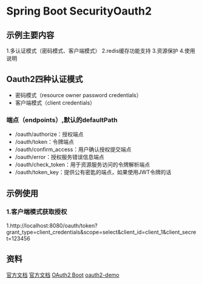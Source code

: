 # Spring Boot SecurityOauth2

## 示例主要内容

1.多认证模式（密码模式、客户端模式）
2.redis缓存功能支持
3.资源保护
4.使用说明

## Oauth2四种认证模式

- 密码模式（resource owner password credentials）
- 客户端模式（client credentials）

### 端点（endpoints）,默认的defaultPath

- /oauth/authorize：授权端点
- /oauth/token：令牌端点
- /oauth/confirm_access：用户确认授权提交端点
- /oauth/error：授权服务错误信息端点
- /oauth/check_token：用于资源服务访问的令牌解析端点
- /oauth/token_key：提供公有密匙的端点，如果使用JWT令牌的话

## 示例使用

### 1.客户端模式获取授权

1.http://localhost:8080/oauth/token?grant_type=client_credentials&scope=select&client_id=client_1&client_secret=123456

## 资料

[官方文档](https://projects.spring.io/spring-security-oauth/docs/oauth2.html)
[官方文档](https://spring.io/guides/tutorials/spring-boot-oauth2/)
[OAuth2 Boot](https://docs.spring.io/spring-security-oauth2-boot/docs/current-SNAPSHOT/reference/htmlsingle/)
[oauth2-demo](https://github.com/lexburner/oauth2-demo)